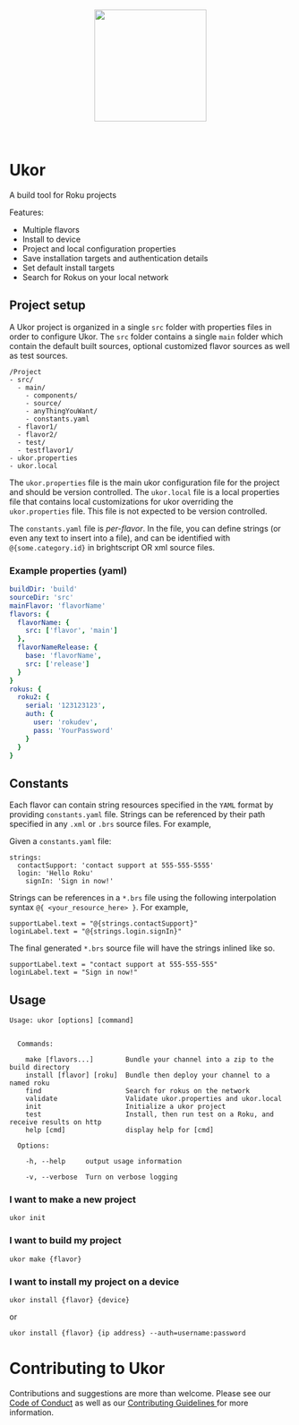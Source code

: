<br>
<p align="center">
    <img width="200px" height="200px" src="artwork/ukor-logo.svg"/>
</p>
<br>

# Ukor

A build tool for Roku projects

Features:
- Multiple flavors
- Install to device
- Project and local configuration properties
- Save installation targets and authentication details
- Set default install targets
- Search for Rokus on your local network

## Project setup

A Ukor project is organized in a single `src` folder with properties files in order to configure Ukor. The `src` folder contains a single `main` folder which contain the default built sources, optional customized flavor sources as well as test sources.

```
/Project
- src/
  - main/
    - components/
    - source/
    - anyThingYouWant/
    - constants.yaml
  - flavor1/
  - flavor2/
  - test/
  - testflavor1/
- ukor.properties
- ukor.local
```

The `ukor.properties` file is the main ukor configuration  file for the project and should be version controlled. The `ukor.local` file is a local properties file that contains local customizations for ukor overriding the `ukor.properties` file. This file is not expected to be version controlled. 

The `constants.yaml` file is *per-flavor*. In the file, you can define strings (or even any text to insert into a file), and can be identified with `@{some.category.id}` in brightscript OR xml source files.

### Example properties (yaml)
```yaml
buildDir: 'build'
sourceDir: 'src'
mainFlavor: 'flavorName'
flavors: {
  flavorName: {
    src: ['flavor', 'main']
  },
  flavorNameRelease: {
    base: 'flavorName',
    src: ['release']
  }
}
rokus: {
  roku2: {
    serial: '123123123',
    auth: {
      user: 'rokudev',
      pass: 'YourPassword'
    }
  }
}
```

## Constants
Each flavor can contain string resources specified in the `YAML` format by providing `constants.yaml` file. Strings can be referenced by their path specified in any `.xml` or `.brs` source files. For example,

Given a `constants.yaml` file: 
```
strings:
  contactSupport: 'contact support at 555-555-5555'
  login: 'Hello Roku'
    signIn: 'Sign in now!'
```

Strings can be references in a `*.brs` file using the following interpolation syntax `@{ <your_resource_here> }`. For example,

```
supportLabel.text = "@{strings.contactSupport}"
loginLabel.text = "@{strings.login.signIn}"
```

The final generated `*.brs` source file will have the strings inlined like so.

```
supportLabel.text = "contact support at 555-555-555"
loginLabel.text = "Sign in now!"
```

## Usage
```
Usage: ukor [options] [command]


  Commands:

    make [flavors...]        Bundle your channel into a zip to the build directory
    install [flavor] [roku]  Bundle then deploy your channel to a named roku
    find                     Search for rokus on the network
    validate                 Validate ukor.properties and ukor.local
    init                     Initialize a ukor project
    test                     Install, then run test on a Roku, and receive results on http
    help [cmd]               display help for [cmd]

  Options:

    -h, --help     output usage information

    -v, --verbose  Turn on verbose logging
```
### I want to make a new project
`ukor init`

### I want to build my project
`ukor make {flavor}`

### I want to install my project on a device
`ukor install {flavor} {device}`

or

`ukor install {flavor} {ip address} --auth=username:password` 

# Contributing to Ukor

Contributions and suggestions are more than welcome. Please see our [Code of Conduct](/CODE_OF_CONDUCT.md) 
as well as our [Contributing Guidelines ](/CONTRIBUTING.md) for more information.

